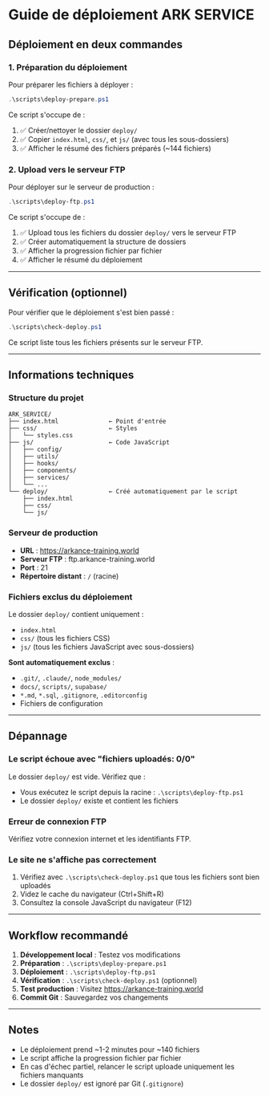 # Guide de déploiement ARK SERVICE

## Déploiement en deux commandes

### 1. Préparation du déploiement

Pour préparer les fichiers à déployer :

```powershell
.\scripts\deploy-prepare.ps1
```

Ce script s'occupe de :
1. ✅ Créer/nettoyer le dossier `deploy/`
2. ✅ Copier `index.html`, `css/`, et `js/` (avec tous les sous-dossiers)
3. ✅ Afficher le résumé des fichiers préparés (~144 fichiers)

### 2. Upload vers le serveur FTP

Pour déployer sur le serveur de production :

```powershell
.\scripts\deploy-ftp.ps1
```

Ce script s'occupe de :
1. ✅ Upload tous les fichiers du dossier `deploy/` vers le serveur FTP
2. ✅ Créer automatiquement la structure de dossiers
3. ✅ Afficher la progression fichier par fichier
4. ✅ Afficher le résumé du déploiement

---

## Vérification (optionnel)

Pour vérifier que le déploiement s'est bien passé :

```powershell
.\scripts\check-deploy.ps1
```

Ce script liste tous les fichiers présents sur le serveur FTP.

---

## Informations techniques

### Structure du projet

```
ARK_SERVICE/
├── index.html              ← Point d'entrée
├── css/                    ← Styles
│   └── styles.css
├── js/                     ← Code JavaScript
│   ├── config/
│   ├── utils/
│   ├── hooks/
│   ├── components/
│   ├── services/
│   └── ...
└── deploy/                 ← Créé automatiquement par le script
    ├── index.html
    ├── css/
    └── js/
```

### Serveur de production

- **URL** : https://arkance-training.world
- **Serveur FTP** : ftp.arkance-training.world
- **Port** : 21
- **Répertoire distant** : `/` (racine)

### Fichiers exclus du déploiement

Le dossier `deploy/` contient uniquement :
- `index.html`
- `css/` (tous les fichiers CSS)
- `js/` (tous les fichiers JavaScript avec sous-dossiers)

**Sont automatiquement exclus** :
- `.git/`, `.claude/`, `node_modules/`
- `docs/`, `scripts/`, `supabase/`
- `*.md`, `*.sql`, `.gitignore`, `.editorconfig`
- Fichiers de configuration

---

## Dépannage

### Le script échoue avec "fichiers uploadés: 0/0"

Le dossier `deploy/` est vide. Vérifiez que :
- Vous exécutez le script depuis la racine : `.\scripts\deploy-ftp.ps1`
- Le dossier `deploy/` existe et contient les fichiers

### Erreur de connexion FTP

Vérifiez votre connexion internet et les identifiants FTP.

### Le site ne s'affiche pas correctement

1. Vérifiez avec `.\scripts\check-deploy.ps1` que tous les fichiers sont bien uploadés
2. Videz le cache du navigateur (Ctrl+Shift+R)
3. Consultez la console JavaScript du navigateur (F12)

---

## Workflow recommandé

1. **Développement local** : Testez vos modifications
2. **Préparation** : `.\scripts\deploy-prepare.ps1`
3. **Déploiement** : `.\scripts\deploy-ftp.ps1`
4. **Vérification** : `.\scripts\check-deploy.ps1` (optionnel)
5. **Test production** : Visitez https://arkance-training.world
6. **Commit Git** : Sauvegardez vos changements

---

## Notes

- Le déploiement prend ~1-2 minutes pour ~140 fichiers
- Le script affiche la progression fichier par fichier
- En cas d'échec partiel, relancer le script uploade uniquement les fichiers manquants
- Le dossier `deploy/` est ignoré par Git (`.gitignore`)
